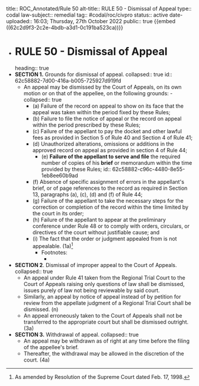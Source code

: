 title:: ROC_Annotated/Rule 50
alt-title:: RULE 50 - Dismissal of Appeal
type:: codal
law-subject:: remedial
tag:: #codal/roc/civpro
status:: active
date-uploaded:: 16:03; Thursday, 27th October 2022
public:: true
{{embed ((62c2d9f3-2c2e-4bdb-a3d1-0c191ba523ca))}}

- # RULE 50 - Dismissal of Appeal
  heading:: true
- **SECTION 1.** Grounds for dismissal of appeal.
  collapsed:: true
  id:: 62c58882-7d00-416a-b005-725927d919fd
	- An appeal may be dismissed by the Court of Appeals, on its own motion or on that of the appellee, on the following grounds: -
	  collapsed:: true
		- (a) Failure of the record on appeal to show on its face that the appeal was taken within the period fixed by these Rules;
		- (b) Failure to file the notice of appeal or the record on appeal within the period prescribed by these Rules;
		- (c) Failure of the appellant to pay the docket and other lawful fees as provided in Section 5 of Rule 40 and Section 4 of Rule 41;
		- (d) Unauthorized alterations, omissions or additions in the approved record on appeal as provided in section 4 of Rule 44;
			- (e) **Failure of the appellant to serve and file** the required number of copies of his **brief** or memorandum within the time provided by these Rules;
			  id:: 62c58882-c96c-4480-8e55-1eb8ee60b9ad
		- (f) Absence of specific assignment of errors in the appellant's brief, or of page references to the record as required in Section 13, paragraphs (a), (c), (d) and (f) of Rule 44;
		- (g) Failure of the appellant to take the necessary steps for the correction or completion of the record within the time limited by the court in its order;
		- (h) Failure of the appellant to appear at the preliminary conference under Rule 48 or to comply with orders, circulars, or directives of the court without justifiable cause; and
		- (i) The fact that the order or judgment appealed from is not appealable. (1a)[^1]
			- Footnotes:
				- [^1]: As amended by Resolution of the Supreme Court dated Feb. 17, 1998.
- **SECTION 2**. Dismissal of improper appeal to the Court of Appeals.
  collapsed:: true
	- An appeal under Rule 41 taken from the Regional Trial Court to the Court of Appeals raising only questions of law shall be dismissed, issues purely of law not being reviewable by said court.
	- Similarly, an appeal by notice of appeal instead of by petition for review from the appellate judgment of a Regional Trial Court shall be dismissed. (n)
	- An appeal erroneously taken to the Court of Appeals shall not be transferred to the appropriate court but shall be dismissed outright. (3a)
- **SECTION 3.** Withdrawal of appeal.
  collapsed:: true
	- An appeal may be withdrawn as of right at any time before the filing of the appellee's brief.
	- Thereafter, the withdrawal may be allowed in the discretion of the court. (4a)